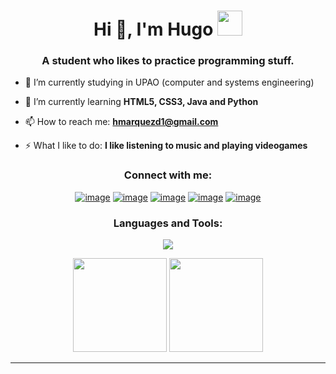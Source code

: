 <h1 align="center">Hi 👋, I'm Hugo <img height="40" src="https://emoji.gg/assets/emoji/7333-parrotdance.gif"></h1>
<h3 align="center">A student who likes to practice programming stuff.</h3>

- 🔭 I’m currently studying in UPAO (computer and systems engineering)

- 🌱 I’m currently learning **HTML5, CSS3, Java and Python**

- 📫 How to reach me: **hmarquezd1@gmail.com**

- ⚡ What I like to do: **I like listening to music and playing videogames**

<h3 align="center">Connect with me:</h3>
<div align="center">

[![image](https://img.shields.io/badge/Discord-7289DA?style=for-the-badge&logo=discord&logoColor=white)](https://discord.com/users/_hemd_)
[![image](https://img.shields.io/badge/Instagram-E4405F?style=for-the-badge&logo=instagram&logoColor=white)](https://www.instagram.com/hugoxmd/)
[![image](https://img.shields.io/badge/TikTok-000000?style=for-the-badge&logo=tiktok&logoColor=white)](https://www.tiktok.com/@hemd2003)
[![image](https://img.shields.io/badge/YouTube-FF0000?style=for-the-badge&logo=youtube&logoColor=white)](https://www.youtube.com/@HEMDtxt)
[![image](https://img.shields.io/badge/Steam-000000?style=for-the-badge&logo=steam&logoColor=white)](https://steamcommunity.com/id/elhugoxd/)
  
</div>

<h3 align="center">Languages and Tools:</h3>

<p align="center"> 
  <a href="https://skillicons.dev">
    <img src="https://skillicons.dev/icons?i=html,css,java,py,linux,figma,notion,vscode" />
  </a>
</p>

<p align= "center">
  <img height= "150" src="https://github-readme-stats.vercel.app/api?username=HugoX2003&theme=react&show_icons=true&include_all_commits=true" />
  <img height= "150" src="https://github-readme-stats.vercel.app/api/top-langs/?username=HugoX2003&theme=react&layout=compact" />
</p>

------


